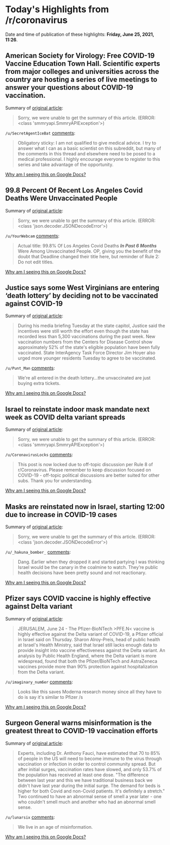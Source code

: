# Today's Highlights from /r/coronavirus

Date and time of publication of these highlights: **Friday, June 25, 2021, 11:26**.

## American Society for Virology: Free COVID-19 Vaccine Education Town Hall. Scientific experts from major colleges and universities across the country are hosting a series of live meetings to answer your questions about COVID-19 vaccination.

Summary of [original article](https://asv.org/education/):

> Sorry, we were unable to get the summary of this article. (ERROR: <class 'smmryapi.SmmryAPIException'>)

`/u/SecretAgentIceBat` [comments](https://www.reddit.com/r/Coronavirus/comments/nwyioy/american_society_for_virology_free_covid19/):

> Obligatory sticky: I am not qualified to give medical advice. I try to answer what I can as a basic scientist on this subreddit, but many of the comments in this thread and elsewhere need to be posed to a medical professional. I highly encourage everyone to register to this series and take advantage of the opportunity.

[Why am I seeing this on Google Docs?](https://docs.google.com/document/d/1Dc6We63vOXIZsc0op-Bt4abqkYjXzOigalQqFxmvvbM/edit?usp=sharing)

## 99.8 Percent Of Recent Los Angeles Covid Deaths Were Unvaccinated People

Summary of [original article](https://deadline.com/2021/06/99-p4rcent-covid-deaths-los-angeles-unvaccinated-1234781402/):

> Sorry, we were unable to get the summary of this article. (ERROR: <class 'json.decoder.JSONDecodeError'>)

`/u/YourWebcam` [comments](https://www.reddit.com/r/Coronavirus/comments/o7fedv/998_percent_of_recent_los_angeles_covid_deaths/):

> Actual title: 99.8% Of Los Angeles Covid Deaths ***In Past 6 Months*** Were Among Unvaccinated People. OP, giving you the benefit of the doubt that Deadline changed their title here, but reminder of Rule 2: Do not edit titles.

[Why am I seeing this on Google Docs?](https://docs.google.com/document/d/1Dc6We63vOXIZsc0op-Bt4abqkYjXzOigalQqFxmvvbM/edit?usp=sharing)

## Justice says some West Virginians are entering ‘death lottery’ by deciding not to be vaccinated against COVID-19

Summary of [original article](https://wvmetronews.com/2021/06/22/justice-says-some-west-virginians-are-entering-the-death-lottery-by-deciding-not-to-be-vaccinated-against-covid-19/):

> During his media briefing Tuesday at the state capitol, Justice said the incentives were still worth the effort even though the state has recorded less than 5,300 vaccinations during the past week. New vaccination numbers from the Centers for Disease Control show approximately 52% of the state's eligible population have been fully vaccinated. State InterAgency Task Force Director Jim Hoyer also urged more younger residents Tuesday to agree to be vaccinated.

`/u/Punt_Man` [comments](https://www.reddit.com/r/Coronavirus/comments/o7rc5a/justice_says_some_west_virginians_are_entering/):

> We're all entered in the death lottery...the unvaccinated are just buying extra tickets.

[Why am I seeing this on Google Docs?](https://docs.google.com/document/d/1Dc6We63vOXIZsc0op-Bt4abqkYjXzOigalQqFxmvvbM/edit?usp=sharing)

## Israel to reinstate indoor mask mandate next week as COVID delta variant spreads

Summary of [original article](https://www.haaretz.com/israel-news/israel-covid-delta-variant-two-month-record-1.9935923):

> Sorry, we were unable to get the summary of this article. (ERROR: <class 'smmryapi.SmmryAPIException'>)

`/u/CoronavirusLocks` [comments](https://www.reddit.com/r/Coronavirus/comments/o77spd/israel_to_reinstate_indoor_mask_mandate_next_week/):

> This post is now locked due to off-topic discussion per Rule 8 of r/Coronavirus. Please remember to keep discussion focused on COVID-19 - off-topic political discussions are better suited for other subs. Thank you for understanding.

[Why am I seeing this on Google Docs?](https://docs.google.com/document/d/1Dc6We63vOXIZsc0op-Bt4abqkYjXzOigalQqFxmvvbM/edit?usp=sharing)

## Masks are reinstated now in Israel, starting 12:00 due to increase in COVID-19 cases

Summary of [original article](https://news.walla.co.il/item/3444123):

> Sorry, we were unable to get the summary of this article. (ERROR: <class 'json.decoder.JSONDecodeError'>)

`/u/_hakuna_bomber_` [comments](https://www.reddit.com/r/Coronavirus/comments/o7ihid/masks_are_reinstated_now_in_israel_starting_1200/):

> Dang. Earlier when they dropped it and started partying I was thinking Israel would be the canary in the coalmine to watch. They’re public health decisions have been pretty sound and not reactionary.

[Why am I seeing this on Google Docs?](https://docs.google.com/document/d/1Dc6We63vOXIZsc0op-Bt4abqkYjXzOigalQqFxmvvbM/edit?usp=sharing)

## Pfizer says COVID vaccine is highly effective against Delta variant

Summary of [original article](https://www.reuters.com/business/healthcare-pharmaceuticals/pfizer-says-covid-vaccine-highly-effective-against-delta-variant-2021-06-24/):

> JERUSALEM, June 24 - The Pfizer-BioNTech >PFE.N< vaccine is highly effective against the Delta variant of COVID-19, a Pfizer official in Israel said on Thursday. Sharon Alroy-Preis, head of public health at Israel's Health Ministry, said that Israel still lacks enough data to provide insight into vaccine effectiveness against the Delta variant. An analysis by Public Health England, where the Delta variant is more widespread, found that both the Pfizer/BioNTech and AstraZeneca vaccines provide more than 90% protection against hospitalization from the Delta variant.

`/u/imaginary_num6er` [comments](https://www.reddit.com/r/Coronavirus/comments/o78chw/pfizer_says_covid_vaccine_is_highly_effective/):

> Looks like this saves Moderna research money since all they have to do is say it's similar to Pfizer /s

[Why am I seeing this on Google Docs?](https://docs.google.com/document/d/1Dc6We63vOXIZsc0op-Bt4abqkYjXzOigalQqFxmvvbM/edit?usp=sharing)

## Surgeon General warns misinformation is the greatest threat to COVID-19 vaccination efforts

Summary of [original article](https://whdh.com/news/surgeon-general-warns-misinformation-is-the-greatest-threat-to-covid-19-vaccination-efforts/):

> Experts, including Dr. Anthony Fauci, have estimated that 70 to 85% of people in the US will need to become immune to the virus through vaccination or infection in order to control community spread. But after initial surges, vaccination rates have slowed, and only 53.7% of the population has received at least one dose. "The difference between last year and this we have traditional business back we didn't have last year during the initial surge. The demand for beds is higher for both Covid and non-Covid patients. It's definitely a stretch." Two continued to have an abnormal sense of smell a year later - one who couldn't smell much and another who had an abnormal smell sense.

`/u/lunarsix` [comments](https://www.reddit.com/r/Coronavirus/comments/o7n1is/surgeon_general_warns_misinformation_is_the/):

> We live in an age of misinformation.

[Why am I seeing this on Google Docs?](https://docs.google.com/document/d/1Dc6We63vOXIZsc0op-Bt4abqkYjXzOigalQqFxmvvbM/edit?usp=sharing)

